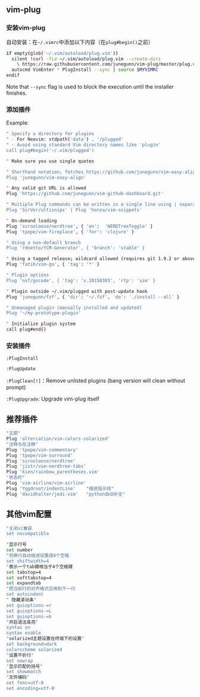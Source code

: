 ## vim-plug

### 安装vim-plug

自动安装：在`~/.vimrc`中添加以下内容（在`plug#begin()`之前）

```bash
if empty(glob('~/.vim/autoload/plug.vim'))
  silent !curl -fLo ~/.vim/autoload/plug.vim --create-dirs
    \ https://raw.githubusercontent.com/junegunn/vim-plug/master/plug.vim
  autocmd VimEnter * PlugInstall --sync | source $MYVIMRC
endif
```

Note that `--sync` flag is used to block the execution until the installer finishes.

### 添加插件

Example:

```bash
" Specify a directory for plugins
" - For Neovim: stdpath('data') . '/plugged'
" - Avoid using standard Vim directory names like 'plugin'
call plug#begin('~/.vim/plugged')

" Make sure you use single quotes

" Shorthand notation; fetches https://github.com/junegunn/vim-easy-align
Plug 'junegunn/vim-easy-align'

" Any valid git URL is allowed
Plug 'https://github.com/junegunn/vim-github-dashboard.git'

" Multiple Plug commands can be written in a single line using | separators
Plug 'SirVer/ultisnips' | Plug 'honza/vim-snippets'

" On-demand loading
Plug 'scrooloose/nerdtree', { 'on':  'NERDTreeToggle' }
Plug 'tpope/vim-fireplace', { 'for': 'clojure' }

" Using a non-default branch
Plug 'rdnetto/YCM-Generator', { 'branch': 'stable' }

" Using a tagged release; wildcard allowed (requires git 1.9.2 or above)
Plug 'fatih/vim-go', { 'tag': '*' }

" Plugin options
Plug 'nsf/gocode', { 'tag': 'v.20150303', 'rtp': 'vim' }

" Plugin outside ~/.vim/plugged with post-update hook
Plug 'junegunn/fzf', { 'dir': '~/.fzf', 'do': './install --all' }

" Unmanaged plugin (manually installed and updated)
Plug '~/my-prototype-plugin'

" Initialize plugin system
call plug#end()
```

### 安装插件

`:PlugInstall`

`:PlugUpdate`

`:PlugClean[!]`：Remove unlisted plugins (bang version will clean without prompt)

`:PlugUpgrade`: Upgrade vim-plug itself

## 推荐插件

```bash
"主题"
Plug 'altercation/vim-colors-solarized'
"注释与反注释"
Plug 'tpope/vim-commentary'
Plug 'tpope/vim-surround'
Plug 'scrooloose/nerdtree'
Plug 'jistr/vim-nerdtree-tabs'
Plug 'kien/rainbow_parentheses.vim'
"状态栏"
Plug 'vim-airline/vim-airline'
Plug 'Yggdroot/indentLine'    "缩进指示线"
Plug 'davidhalter/jedi-vim'   "python自动补全"
```

## 其他vim配置

```bash
"关闭vi兼容
set nocompatible

"显示行号
set number
"将换行自动缩进设置成4个空格
set shiftwidth=4
"表示一个tab键相当于4个空格键
set tabstop=4
set softtabstop=4
set expandtab
"把当前行的对齐格式应用到下一行
set autoindent
" 隐藏滚动条"
set guioptions-=r 
set guioptions-=L
set guioptions-=b
"开启语法高亮"
syntax on
syntax enable
"solarized主题设置在终端下的设置"
set background=dark
colorscheme solarized
"设置不折行"
set nowrap
"显示匹配的括号"
set showmatch
"文件编码"
set fenc=utf-8
set encoding=utf-8
```


